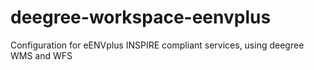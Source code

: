 # deegree-workspace-eenvplus
Configuration for eENVplus INSPIRE compliant services, using deegree WMS and WFS
